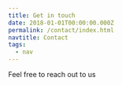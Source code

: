 ```yaml
---
title: Get in touch
date: 2018-01-01T00:00:00.000Z
permalink: /contact/index.html
navtitle: Contact
tags:
  - nav
---
```

Feel free to reach out to us
